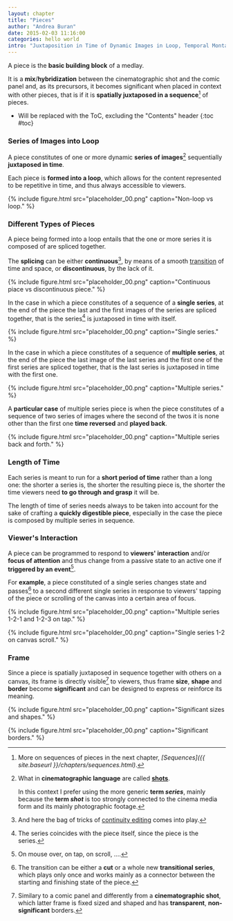 ```yaml
---
layout: chapter
title: "Pieces"
author: "Andrea Buran"
date: 2015-02-03 11:16:00
categories: hello world
intro: "Juxtaposition in Time of Dynamic Images in Loop, Temporal Montage"
---
```


A piece is the **basic building block** of a medlay.

It is a **mix**/**hybridization** between the cinematographic shot and the comic panel and, as its precursors, it becomes significant when placed in context with other pieces, that is if it is **spatially juxtaposed in a sequence**[^sequences] of pieces.

+ Will be replaced with the ToC, excluding the "Contents" header
{:toc #toc}

### Series of Images into Loop

A piece constitutes of one or more dynamic **series of images**[^shot] sequentially **juxtaposed in time**.

Each piece is **formed into a loop**, which allows for the content represented to be repetitive in time, and thus always accessible to viewers.

{% include figure.html src="placeholder_00.png" caption="Non-loop vs loop." %}

### Different Types of Pieces

A piece being formed into a loop entails that the one or more series it is composed of are spliced together.

The **splicing** can be either **continuous**[^continuity-editing], by means of a smooth [transition](https://en.wikipedia.org/wiki/Film_transition "Film Transition in Wikipedia") of time and space, or **discontinuous**, by the lack of it.

{% include figure.html src="placeholder_00.png" caption="Continuous piace vs discontinuous piece." %}

In the case in which a piece constitutes of a sequence of a **single series**, at the end of the piece the last and the first images of the series are spliced together, that is the series[^coincidence] is juxtaposed in time with itself.

{% include figure.html src="placeholder_00.png" caption="Single series." %}

In the case in which a piece constitutes of a sequence of **multiple series**, at the end of the piece the last image of the last series and the first one of the first series are spliced together, that is the last series is juxtaposed in time with the first one.

{% include figure.html src="placeholder_00.png" caption="Multiple series." %}

A **particular case** of multiple series piece is when the piece constitutes of a sequence of two series of images where the second of the twos it is none other than the first one **time reversed** and **played back**.

{% include figure.html src="placeholder_00.png" caption="Multiple series back and forth." %}

### Length of Time

Each series is meant to run for a **short period of time** rather than a long one: the shorter a series is, the shorter the resulting piece is, the shorter the time viewers need **to go through and grasp** it will be.

The length of time of series needs always to be taken into account for the sake of crafting a **quickly digestible piece**, especially in the case the piece is composed by multiple series in sequence.

### Viewer's Interaction

A piece can be programmed to respond to **viewers' interaction** and/or **focus of attention** and thus change from a passive state to an active one if **triggered by an event**[^events].

For **example**, a piece constituted of a single series changes state and passes[^transition] to a second different single series in response to viewers' tapping of the piece or scrolling of the canvas into a certain area of focus.

{% include figure.html src="placeholder_00.png" caption="Multiple series 1-2-1 and 1-2-3 on tap." %}

{% include figure.html src="placeholder_00.png" caption="Single series 1-2 on canvas scroll." %}

### Frame

Since a piece is spatially juxtaposed in sequence together with others on a canvas, its frame is directly visible[^cinematographic-frame] to viewers, thus frame **size**, **shape** and **border** become **significant** and can be designed to express or reinforce its meaning.

{% include figure.html src="placeholder_00.png" caption="Significant sizes and shapes." %}

{% include figure.html src="placeholder_00.png" caption="Significant borders." %}

[^sequences]: More on sequences of pieces in the next chapter, *[Sequences]({{ site.baseurl }}/chapters/sequences.html)*.

[^shot]: What in **cinematographic language** are called **[shots](https://en.wikipedia.org/wiki/Shot_%28filmmaking%29 "Shot in Wikipedia")**.

    In this context I prefer using the more generic **term *series***, mainly because the **term *shot*** is too strongly connected to the cinema media form and its mainly photographic footage.

[^continuity-editing]: And here the bag of tricks of [continuity editing](https://en.wikipedia.org/wiki/Continuity_editing "Continuity Editing in Wikipedia") comes into play.

[^coincidence]: The series coincides with the piece itself, since the piece is the series.

[^transition]: The transition can be either a **cut** or a whole new **transitional series**, which plays only once and works mainly as a connector between the starting and finishing state of the piece.

[^events]: On mouse over, on tap, on scroll, ....

[^cinematographic-frame]: Similary to a comic panel and differently from a **cinematographic shot**, which latter frame is fixed sized and shaped and has **transparent**, **non-significant** borders.